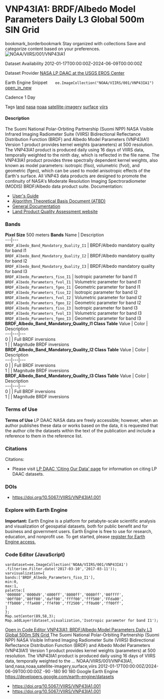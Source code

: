  
#  VNP43IA1: BRDF/Albedo Model Parameters Daily L3 Global 500m SIN Grid 
bookmark_borderbookmark Stay organized with collections  Save and categorize content based on your preferences. 
![NOAA/VIIRS/001/VNP43IA1](https://developers.google.com/earth-engine/datasets/images/NOAA/NOAA_VIIRS_001_VNP43IA1_sample.png) 

Dataset Availability
    2012-01-17T00:00:00Z–2024-06-09T00:00:00Z 

Dataset Provider
     [ NASA LP DAAC at the USGS EROS Center ](https://doi.org/10.5067/VIIRS/VNP43IA1.001) 

Earth Engine Snippet
     `    ee.ImageCollection("NOAA/VIIRS/001/VNP43IA1")   ` [ open_in_new ](https://code.earthengine.google.com/?scriptPath=Examples:Datasets/NOAA/NOAA_VIIRS_001_VNP43IA1) 

Cadence
    1 Day 

Tags
     [land](https://developers.google.com/earth-engine/datasets/tags/land) [nasa](https://developers.google.com/earth-engine/datasets/tags/nasa) [noaa](https://developers.google.com/earth-engine/datasets/tags/noaa) [satellite-imagery](https://developers.google.com/earth-engine/datasets/tags/satellite-imagery) [surface](https://developers.google.com/earth-engine/datasets/tags/surface) [viirs](https://developers.google.com/earth-engine/datasets/tags/viirs)
#### Description
The Suomi National Polar-Orbiting Partnership (Suomi NPP) NASA Visible Infrared Imaging Radiometer Suite (VIIRS) Bidirectional Reflectance Distribution Function (BRDF) and Albedo Model Parameters (VNP43IA1) Version 1 product provides kernel weights (parameters) at 500 resolution. The VNP43IA1 product is produced daily using 16 days of VIIRS data, temporally weighted to the ninth day, which is reflected in the file name. The VNP43IA1 product provides three spectrally dependent kernel weights, also known as model parameters: isotropic (fiso), volumetric (fvol), and geometric (fgeo), which can be used to model anisotropic effects of the Earth's surface. All VNP43 data products are designed to promote the continuity of NASA's Moderate Resolution Imaging Spectroradiometer (MODIS) BRDF/Albedo data product suite.
Documentation:
  * [User's Guide](https://www.umb.edu/spectralmass/viirs-user-guide/vnp43ia1-and-vnp43ma1-brdf-albedo-model-parameters)
  * [Algorithm Theoretical Basis Document (ATBD)](https://lpdaac.usgs.gov/documents/194/VNP43_ATBD_V1.pdf)
  * [General Documentation](https://lpdaac.usgs.gov/products/vnp43ia1v001/)
  * [Land Product Quality Assessment website](https://landweb.modaps.eosdis.nasa.gov/browse?sensor=VIIRS&sat=SNPP)


### Bands
**Pixel Size** 500 meters 
**Bands**
Name | Description  
---|---  
`BRDF_Albedo_Band_Mandatory_Quality_I1` | BRDF/Albedo mandatory quality for band I1  
`BRDF_Albedo_Band_Mandatory_Quality_I2` | BRDF/Albedo mandatory quality for band I2  
`BRDF_Albedo_Band_Mandatory_Quality_I3` | BRDF/Albedo mandatory quality for band I3  
`BRDF_Albedo_Parameters_fiso_I1` | Isotropic parameter for band I1  
`BRDF_Albedo_Parameters_fvol_I1` | Volumetric parameter for band I1  
`BRDF_Albedo_Parameters_fgeo_I1` | Geometric parameter for band I1  
`BRDF_Albedo_Parameters_fiso_I2` | Isotropic parameter for band I2  
`BRDF_Albedo_Parameters_fvol_I2` | Volumetric parameter for band I2  
`BRDF_Albedo_Parameters_fgeo_I2` | Geometric parameter for band I2  
`BRDF_Albedo_Parameters_fiso_I3` | Isotropic parameter for band I3  
`BRDF_Albedo_Parameters_fvol_I3` | Volumetric parameter for band I3  
`BRDF_Albedo_Parameters_fgeo_I3` | Geometric parameter for band I3  
**BRDF_Albedo_Band_Mandatory_Quality_I1 Class Table**
Value | Color | Description  
---|---|---  
0 |  | Full BRDF inversions  
1 |  | Magnitude BRDF inversions  
**BRDF_Albedo_Band_Mandatory_Quality_I2 Class Table**
Value | Color | Description  
---|---|---  
0 |  | Full BRDF inversions  
1 |  | Magnitude BRDF inversions  
**BRDF_Albedo_Band_Mandatory_Quality_I3 Class Table**
Value | Color | Description  
---|---|---  
0 |  | Full BRDF inversions  
1 |  | Magnitude BRDF inversions  
### Terms of Use
**Terms of Use**
LP DAAC NASA data are freely accessible; however, when an author publishes these data or works based on the data, it is requested that the author cite the datasets within the text of the publication and include a reference to them in the reference list.
### Citations
Citations:
  * Please visit [LP DAAC 'Citing Our Data' page](https://lpdaac.usgs.gov/citing_our_data) for information on citing LP DAAC datasets.


### DOIs
  * [ https://doi.org/10.5067/VIIRS/VNP43IA1.001 ](https://doi.org/10.5067/VIIRS/VNP43IA1.001)


### Explore with Earth Engine
**Important:** Earth Engine is a platform for petabyte-scale scientific analysis and visualization of geospatial datasets, both for public benefit and for business and government users. Earth Engine is free to use for research, education, and nonprofit use. To get started, please [register for Earth Engine access.](https://console.cloud.google.com/earth-engine)
### Code Editor (JavaScript)
```
vardataset=ee.ImageCollection('NOAA/VIIRS/001/VNP43IA1')
.filter(ee.Filter.date('2017-03-10','2017-03-11'));
varvisualization={
bands:['BRDF_Albedo_Parameters_fiso_I1'],
min:0,
max:1,
palette:[
'000080','0000d9','4000ff','8000ff','0080ff','00ffff',
'00ff80','80ff00','daff00','ffff00','fff500','FFda00',
'ffb000','ffa400','ff4f00','ff2500','ff0a00','ff00ff',
]
};
Map.setCenter(89,58,3);
Map.addLayer(dataset,visualization,'Isotropic parameter for band I1');
```
[ Open in Code Editor ](https://code.earthengine.google.com/?scriptPath=Examples:Datasets/NOAA/NOAA_VIIRS_001_VNP43IA1)
[ VNP43IA1: BRDF/Albedo Model Parameters Daily L3 Global 500m SIN Grid ](https://developers.google.com/earth-engine/datasets/catalog/NOAA_VIIRS_001_VNP43IA1)
The Suomi National Polar-Orbiting Partnership (Suomi NPP) NASA Visible Infrared Imaging Radiometer Suite (VIIRS) Bidirectional Reflectance Distribution Function (BRDF) and Albedo Model Parameters (VNP43IA1) Version 1 product provides kernel weights (parameters) at 500 resolution. The VNP43IA1 product is produced daily using 16 days of VIIRS data, temporally weighted to the …
NOAA/VIIRS/001/VNP43IA1, land,nasa,noaa,satellite-imagery,surface,viirs 
2012-01-17T00:00:00Z/2024-06-09T00:00:00Z
-90 -180 90 180 
Google Earth Engine
https://developers.google.com/earth-engine/datasets
  * [ https://doi.org/10.5067/VIIRS/VNP43IA1.001 ](https://doi.org/https://doi.org/10.5067/VIIRS/VNP43IA1.001)
  * [ https://doi.org/10.5067/VIIRS/VNP43IA1.001 ](https://doi.org/https://developers.google.com/earth-engine/datasets/catalog/NOAA_VIIRS_001_VNP43IA1)


